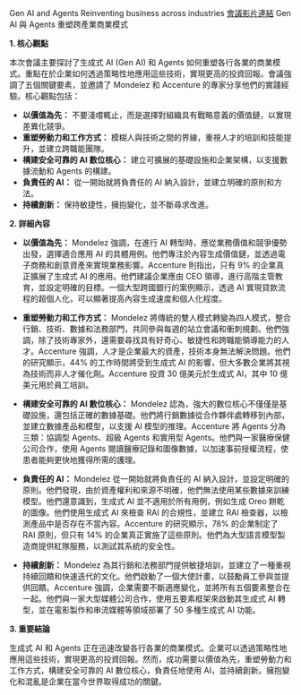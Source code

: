 Gen AI and Agents Reinventing business across industries
[會議影片連結](https://www.youtube.com/watch?v=Ucu7hgUWWYU)
Gen AI 與 Agents 重塑跨產業商業模式

**1. 核心觀點**

本次會議主要探討了生成式 AI (Gen AI) 和 Agents 如何重塑各行各業的商業模式。重點在於企業如何透過策略性地應用這些技術，實現更高的投資回報。會議強調了五個關鍵要素，並邀請了 Mondelez 和 Accenture 的專家分享他們的實踐經驗。核心觀點包括：

*   **以價值為先：** 不要淺嚐輒止，而是選擇對組織具有戰略意義的價值鏈，以實現差異化競爭。
*   **重塑勞動力和工作方式：** 模糊人與技術之間的界線，重視人才的培訓和技能提升，並建立跨職能團隊。
*   **構建安全可靠的 AI 數位核心：** 建立可擴展的基礎設施和企業架構，以支援數據流動和 Agents 的構建。
*   **負責任的 AI：** 從一開始就將負責任的 AI 納入設計，並建立明確的原則和方法。
*   **持續創新：** 保持敏捷性，擁抱變化，並不斷尋求改進。

**2. 詳細內容**

*   **以價值為先：** Mondelez 強調，在進行 AI 轉型時，應從業務價值和競爭優勢出發，選擇適合應用 AI 的具體用例。他們專注於內容生成價值鏈，並透過電子商務和創意資產來實現業務影響。Accenture 則指出，只有 9% 的企業真正擴展了生成式 AI 的應用。他們建議企業應由 CEO 領導，進行高階主管教育，並設定明確的目標。一個大型跨國銀行的案例顯示，透過 AI 實現貸款流程的超個人化，可以顯著提高內容生成速度和個人化程度。

*   **重塑勞動力和工作方式：** Mondelez 將傳統的雙人模式轉變為四人模式，整合行銷、技術、數據和法務部門，共同參與每週的站立會議和衝刺規劃。他們強調，除了技術專家外，還需要尋找具有好奇心、敏捷性和跨職能領導能力的人才。Accenture 強調，人才是企業最大的資產，技術本身無法解決問題。他們的研究顯示，44% 的工作時間將受到生成式 AI 的影響，但大多數企業將其視為技術而非人才催化劑。Accenture 投資 30 億美元於生成式 AI，其中 10 億美元用於員工培訓。

*   **構建安全可靠的 AI 數位核心：** Mondelez 認為，強大的數位核心不僅僅是基礎設施，還包括正確的數據基礎。他們將行銷數據從合作夥伴處轉移到內部，並建立數據產品和模型，以支援 AI 模型的推理。Accenture 將 Agents 分為三類：協調型 Agents、超級 Agents 和實用型 Agents。他們與一家醫療保健公司合作，使用 Agents 閱讀醫療記錄和圖像數據，以加速事前授權流程，使患者能夠更快地獲得所需的護理。

*   **負責任的 AI：** Mondelez 從一開始就將負責任的 AI 納入設計，並設定明確的原則。他們發現，由於資產權利和來源不明確，他們無法使用某些數據來訓練模型。他們還意識到，生成式 AI 並不適用於所有用例，例如生成 Oreo 餅乾的圖像。他們使用生成式 AI 來檢查 RAI 的合規性，並建立 RAI 檢查器，以檢測產品中是否存在不當內容。Accenture 的研究顯示，78% 的企業制定了 RAI 原則，但只有 14% 的企業真正實施了這些原則。他們為大型語言模型製造商提供紅隊服務，以測試其系統的安全性。

*   **持續創新：** Mondelez 為其行銷和法務部門提供敏捷培訓，並建立了一種重視持續回饋和快速迭代的文化。他們啟動了一個大使計畫，以鼓勵員工參與並提供回饋。Accenture 強調，企業需要不斷適應變化，並將所有五個要素整合在一起。他們與一家大型媒體公司合作，使用五要素框架來啟動其生成式 AI 轉型，並在電影製作和串流媒體等領域部署了 50 多種生成式 AI 功能。

**3. 重要結論**

生成式 AI 和 Agents 正在迅速改變各行各業的商業模式。企業可以透過策略性地應用這些技術，實現更高的投資回報。然而，成功需要以價值為先，重塑勞動力和工作方式，構建安全可靠的 AI 數位核心，負責任地使用 AI，並持續創新。擁抱變化和混亂是企業在當今世界取得成功的關鍵。
